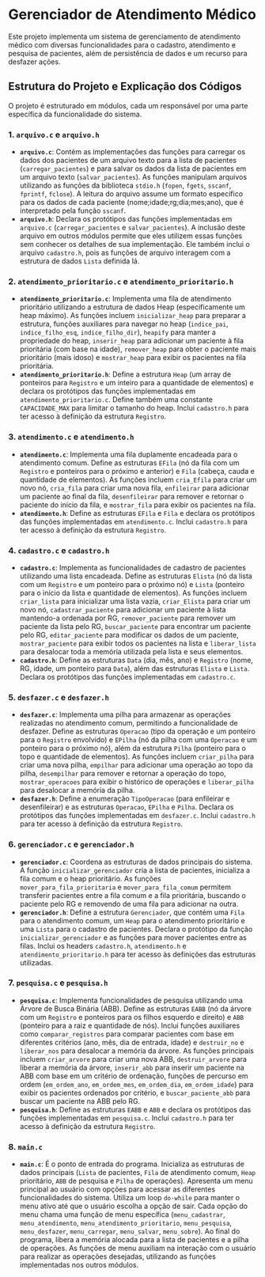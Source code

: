 # Gerenciador de Atendimento Médico

Este projeto implementa um sistema de gerenciamento de atendimento médico com diversas funcionalidades para o cadastro, atendimento e pesquisa de pacientes, além de persistência de dados e um recurso para desfazer ações.

## Estrutura do Projeto e Explicação dos Códigos

O projeto é estruturado em módulos, cada um responsável por uma parte específica da funcionalidade do sistema.

### 1. `arquivo.c` e `arquivo.h`

-   **`arquivo.c`**: Contém as implementações das funções para carregar os dados dos pacientes de um arquivo texto para a lista de pacientes (`carregar_pacientes`) e para salvar os dados da lista de pacientes em um arquivo texto (`salvar_pacientes`). As funções manipulam arquivos utilizando as funções da biblioteca `stdio.h` (`fopen`, `fgets`, `sscanf`, `fprintf`, `fclose`). A leitura do arquivo assume um formato específico para os dados de cada paciente (nome;idade;rg;dia;mes;ano), que é interpretado pela função `sscanf`.
-   **`arquivo.h`**: Declara os protótipos das funções implementadas em `arquivo.c` (`carregar_pacientes` e `salvar_pacientes`). A inclusão deste arquivo em outros módulos permite que eles utilizem essas funções sem conhecer os detalhes de sua implementação. Ele também inclui o arquivo `cadastro.h`, pois as funções de arquivo interagem com a estrutura de dados `Lista` definida lá.

### 2. `atendimento_prioritario.c` e `atendimento_prioritario.h`

-   **`atendimento_prioritario.c`**: Implementa uma fila de atendimento prioritário utilizando a estrutura de dados Heap (especificamente um heap máximo). As funções incluem `inicializar_heap` para preparar a estrutura, funções auxiliares para navegar no heap (`indice_pai`, `indice_filho_esq`, `indice_filho_dir`), `heapify` para manter a propriedade do heap, `inserir_heap` para adicionar um paciente à fila prioritária (com base na idade), `remover_heap` para obter o paciente mais prioritário (mais idoso) e `mostrar_heap` para exibir os pacientes na fila prioritária.
-   **`atendimento_prioritario.h`**: Define a estrutura `Heap` (um array de ponteiros para `Registro` e um inteiro para a quantidade de elementos) e declara os protótipos das funções implementadas em `atendimento_prioritario.c`. Define também uma constante `CAPACIDADE_MAX` para limitar o tamanho do heap. Inclui `cadastro.h` para ter acesso à definição da estrutura `Registro`.

### 3. `atendimento.c` e `atendimento.h`

-   **`atendimento.c`**: Implementa uma fila duplamente encadeada para o atendimento comum. Define as estruturas `EFila` (nó da fila com um `Registro` e ponteiros para o próximo e anterior) e `Fila` (cabeça, cauda e quantidade de elementos). As funções incluem `cria_Efila` para criar um novo nó, `cria_fila` para criar uma nova fila, `enfileirar` para adicionar um paciente ao final da fila, `desenfileirar` para remover e retornar o paciente do início da fila, e `mostrar_fila` para exibir os pacientes na fila.
-   **`atendimento.h`**: Define as estruturas `EFila` e `Fila` e declara os protótipos das funções implementadas em `atendimento.c`. Inclui `cadastro.h` para ter acesso à definição da estrutura `Registro`.

### 4. `cadastro.c` e `cadastro.h`

-   **`cadastro.c`**: Implementa as funcionalidades de cadastro de pacientes utilizando uma lista encadeada. Define as estruturas `Elista` (nó da lista com um `Registro` e um ponteiro para o próximo nó) e `Lista` (ponteiro para o início da lista e quantidade de elementos). As funções incluem `criar_lista` para inicializar uma lista vazia, `criar_Elista` para criar um novo nó, `cadastrar_paciente` para adicionar um paciente à lista mantendo-a ordenada por RG, `remover_paciente` para remover um paciente da lista pelo RG, `buscar_paciente` para encontrar um paciente pelo RG, `editar_paciente` para modificar os dados de um paciente, `mostrar_paciente` para exibir todos os pacientes na lista e `liberar_lista` para desalocar toda a memória utilizada pela lista e seus elementos.
-   **`cadastro.h`**: Define as estruturas `Data` (dia, mês, ano) e `Registro` (nome, RG, idade, um ponteiro para `Data`), além das estruturas `Elista` e `Lista`. Declara os protótipos das funções implementadas em `cadastro.c`.

### 5. `desfazer.c` e `desfazer.h`

-   **`desfazer.c`**: Implementa uma pilha para armazenar as operações realizadas no atendimento comum, permitindo a funcionalidade de desfazer. Define as estruturas `Operacao` (tipo da operação e um ponteiro para o `Registro` envolvido) e `EPilha` (nó da pilha com uma `Operacao` e um ponteiro para o próximo nó), além da estrutura `Pilha` (ponteiro para o topo e quantidade de elementos). As funções incluem `criar_pilha` para criar uma nova pilha, `empilhar` para adicionar uma operação ao topo da pilha, `desempilhar` para remover e retornar a operação do topo, `mostrar_operacoes` para exibir o histórico de operações e `liberar_pilha` para desalocar a memória da pilha.
-   **`desfazer.h`**: Define a enumeração `TipoOperacao` (para enfileirar e desenfileirar) e as estruturas `Operacao`, `EPilha` e `Pilha`. Declara os protótipos das funções implementadas em `desfazer.c`. Inclui `cadastro.h` para ter acesso à definição da estrutura `Registro`.

### 6. `gerenciador.c` e `gerenciador.h`

-   **`gerenciador.c`**: Coordena as estruturas de dados principais do sistema. A função `inicializar_gerenciador` cria a lista de pacientes, inicializa a fila comum e o heap prioritário. As funções `mover_para_fila_prioritaria` e `mover_para_fila_comum` permitem transferir pacientes entre a fila comum e a fila prioritária, buscando o paciente pelo RG e removendo de uma fila para adicionar na outra.
-   **`gerenciador.h`**: Define a estrutura `Gerenciador`, que contém uma `Fila` para o atendimento comum, um `Heap` para o atendimento prioritário e uma `Lista` para o cadastro de pacientes. Declara o protótipo da função `inicializar_gerenciador` e as funções para mover pacientes entre as filas. Inclui os headers `cadastro.h`, `atendimento.h` e `atendimento_prioritario.h` para ter acesso às definições das estruturas utilizadas.

### 7. `pesquisa.c` e `pesquisa.h`

-   **`pesquisa.c`**: Implementa funcionalidades de pesquisa utilizando uma Árvore de Busca Binária (ABB). Define as estruturas `EABB` (nó da árvore com um `Registro` e ponteiros para os filhos esquerdo e direito) e `ABB` (ponteiro para a raiz e quantidade de nós). Inclui funções auxiliares como `comparar_registros` para comparar pacientes com base em diferentes critérios (ano, mês, dia de entrada, idade) e `destruir_no` e `liberar_nos` para desalocar a memória da árvore. As funções principais incluem `criar_arvore` para criar uma nova ABB, `destruir_arvore` para liberar a memória da árvore, `inserir_abb` para inserir um paciente na ABB com base em um critério de ordenação, funções de percurso em ordem (`em_ordem_ano`, `em_ordem_mes`, `em_ordem_dia`, `em_ordem_idade`) para exibir os pacientes ordenados por critério, e `buscar_paciente_abb` para buscar um paciente na ABB pelo RG.
-   **`pesquisa.h`**: Define as estruturas `EABB` e `ABB` e declara os protótipos das funções implementadas em `pesquisa.c`. Inclui `cadastro.h` para ter acesso à definição da estrutura `Registro`.

### 8. `main.c`

-   **`main.c`**: É o ponto de entrada do programa. Inicializa as estruturas de dados principais (`Lista` de pacientes, `Fila` de atendimento comum, `Heap` prioritário, `ABB` de pesquisa e `Pilha` de operações). Apresenta um menu principal ao usuário com opções para acessar as diferentes funcionalidades do sistema. Utiliza um loop `do-while` para manter o menu ativo até que o usuário escolha a opção de sair. Cada opção do menu chama uma função de menu específica (`menu_cadastrar`, `menu_atendimento`, `menu_atendimento_prioritario`, `menu_pesquisa`, `menu_desfazer`, `menu_carregar`, `menu_salvar`, `menu_sobre`). Ao final do programa, libera a memória alocada para a lista de pacientes e a pilha de operações. As funções de menu auxiliam na interação com o usuário para realizar as operações desejadas, utilizando as funções implementadas nos outros módulos.
